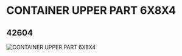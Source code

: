 # CONTAINER UPPER PART 6X8X4
## 42604
![CONTAINER UPPER PART 6X8X4](https://lc-www-live-s.legocdn.com/media/bricks/5/2/4168149.jpg)